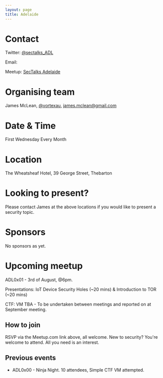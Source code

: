 ```yaml
---
layout: page
title: Adelaide
---
```


# Contact

Twitter: [@sectalks_ADL](https://twitter.com/sectalks_ADL)

Email: 

Meetup: [SecTalks Adelaide](http://www.meetup.com/SecTalks-Adelaide/)

# Organising team
James McLean, [@vortexau](https://twitter.com/vortexau), [james.mclean@gmail.com](mailto:james.mclean@gmail.com)

# Date & Time
First Wednesday Every Month

# Location
The Wheatsheaf Hotel, 39 George Street, Thebarton

# Looking to present?
Please contact James at the above locations if you would like to present a security topic.

# Sponsors
No sponsors as yet.

# Upcoming meetup
ADL0x01 - 3rd of August, @6pm. 

Presentations: IoT Device Security Holes (~20 mins) & Introduction to TOR (~20 mins)

CTF: VM TBA - To be undertaken between meetings and reported on at September meeting.

## How to join
RSVP via the Meetup.com link above, all welcome.
New to security? You're welcome to attend. All you need is an interest.

## Previous events

* ADL0x00 - Ninja Night. 10 attendees, Simple CTF VM attempted.
